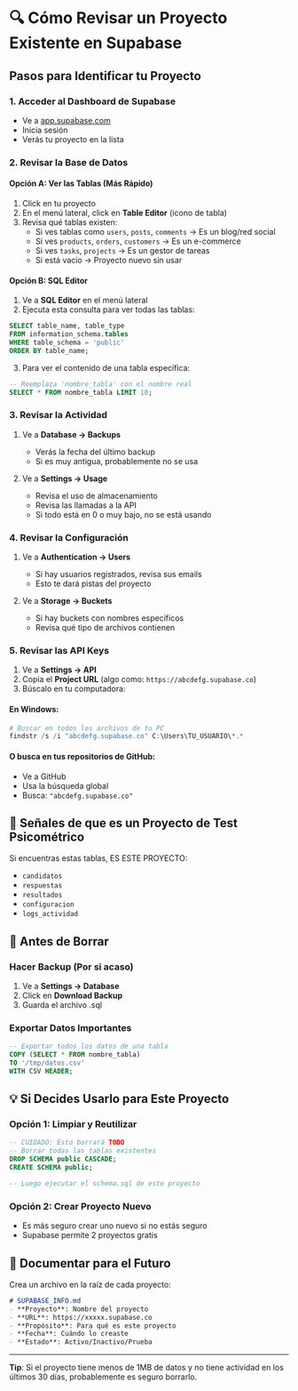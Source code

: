 # 🔍 Cómo Revisar un Proyecto Existente en Supabase

## Pasos para Identificar tu Proyecto

### 1. **Acceder al Dashboard de Supabase**
- Ve a [app.supabase.com](https://app.supabase.com)
- Inicia sesión
- Verás tu proyecto en la lista

### 2. **Revisar la Base de Datos**

#### Opción A: Ver las Tablas (Más Rápido)
1. Click en tu proyecto
2. En el menú lateral, click en **Table Editor** (icono de tabla)
3. Revisa qué tablas existen:
   - Si ves tablas como `users`, `posts`, `comments` → Es un blog/red social
   - Si ves `products`, `orders`, `customers` → Es un e-commerce
   - Si ves `tasks`, `projects` → Es un gestor de tareas
   - Si está vacío → Proyecto nuevo sin usar

#### Opción B: SQL Editor
1. Ve a **SQL Editor** en el menú lateral
2. Ejecuta esta consulta para ver todas las tablas:
```sql
SELECT table_name, table_type 
FROM information_schema.tables 
WHERE table_schema = 'public'
ORDER BY table_name;
```

3. Para ver el contenido de una tabla específica:
```sql
-- Reemplaza 'nombre_tabla' con el nombre real
SELECT * FROM nombre_tabla LIMIT 10;
```

### 3. **Revisar la Actividad**
1. Ve a **Database → Backups**
   - Verás la fecha del último backup
   - Si es muy antigua, probablemente no se usa

2. Ve a **Settings → Usage**
   - Revisa el uso de almacenamiento
   - Revisa las llamadas a la API
   - Si todo está en 0 o muy bajo, no se está usando

### 4. **Revisar la Configuración**
1. Ve a **Authentication → Users**
   - Si hay usuarios registrados, revisa sus emails
   - Esto te dará pistas del proyecto

2. Ve a **Storage → Buckets**
   - Si hay buckets con nombres específicos
   - Revisa qué tipo de archivos contienen

### 5. **Revisar las API Keys**
1. Ve a **Settings → API**
2. Copia el **Project URL** (algo como: `https://abcdefg.supabase.co`)
3. Búscalo en tu computadora:

#### En Windows:
```powershell
# Buscar en todos los archivos de tu PC
findstr /s /i "abcdefg.supabase.co" C:\Users\TU_USUARIO\*.*
```

#### O busca en tus repositorios de GitHub:
- Ve a GitHub
- Usa la búsqueda global
- Busca: `"abcdefg.supabase.co"`

## 🎯 Señales de que es un Proyecto de Test Psicométrico

Si encuentras estas tablas, ES ESTE PROYECTO:
- `candidatos`
- `respuestas`
- `resultados`
- `configuracion`
- `logs_actividad`

## 🚨 Antes de Borrar

### Hacer Backup (Por si acaso)
1. Ve a **Settings → Database**
2. Click en **Download Backup**
3. Guarda el archivo .sql

### Exportar Datos Importantes
```sql
-- Exportar todos los datos de una tabla
COPY (SELECT * FROM nombre_tabla) 
TO '/tmp/datos.csv' 
WITH CSV HEADER;
```

## 💡 Si Decides Usarlo para Este Proyecto

### Opción 1: Limpiar y Reutilizar
```sql
-- CUIDADO: Esto borrará TODO
-- Borrar todas las tablas existentes
DROP SCHEMA public CASCADE;
CREATE SCHEMA public;

-- Luego ejecutar el schema.sql de este proyecto
```

### Opción 2: Crear Proyecto Nuevo
- Es más seguro crear uno nuevo si no estás seguro
- Supabase permite 2 proyectos gratis

## 📝 Documentar para el Futuro

Crea un archivo en la raíz de cada proyecto:
```markdown
# SUPABASE_INFO.md
- **Proyecto**: Nombre del proyecto
- **URL**: https://xxxxx.supabase.co
- **Propósito**: Para qué es este proyecto
- **Fecha**: Cuándo lo creaste
- **Estado**: Activo/Inactivo/Prueba
```

---

**Tip**: Si el proyecto tiene menos de 1MB de datos y no tiene actividad en los últimos 30 días, probablemente es seguro borrarlo.